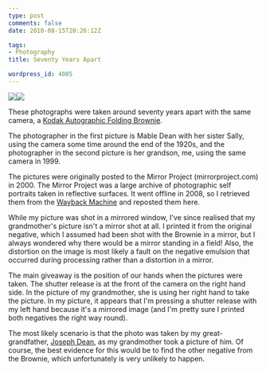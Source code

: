 ```yaml
---
type: post
comments: false
date: 2010-08-15T20:26:12Z

tags:
- Photography
title: Seventy Years Apart

wordpress_id: 4085
---
```


![](/mirrorproject/files/mirror2.jpg)![](/mirrorproject/files/mirror1.jpg)

These photographs were taken around seventy years apart with the same camera, a [Kodak Autographic Folding Brownie](http://www.camerapedia.org/wiki/Kodak_No._2_Folding_Autographic_Brownie).

The photographer in the first picture is Mable Dean with her sister Sally, using the camera some time around the end of the 1920s, and the photographer in the second picture is her grandson, me, using the same camera in 1999.

The pictures were originally posted to the Mirror Project (mirrorproject.com) in 2000. The Mirror Project was a large archive of photographic self portraits taken in reflective surfaces. It went offline in 2008, so I retrieved them from the [Wayback Machine](http://www.archive.org) and reposted them here.

While my picture was shot in a mirrored window, I've since realised that my grandmother's picture isn't a mirror shot at all. I printed it from the original negative, which I assumed had been shot with the Brownie in a mirror, but I always wondered why there would be a mirror standing in a field! Also, the distortion on the image is most likely a fault on the negative emulsion that occurred during processing rather than a distortion in a mirror.

The main giveaway is the position of our hands when the pictures were taken. The shutter release is at the front of the camera on the right hand side. In the picture of my grandmother, she is using her right hand to take the picture. In my picture, it appears that I'm pressing a shutter release with my left hand because it's a mirrored image (and I'm pretty sure I printed both negatives the right way round).

The most likely scenario is that the photo was taken by my great-grandfather, [Joseph Dean](http://www.flickr.com/photos/mattj/3394292237/), as my grandmother took a picture of him. Of course, the best evidence for this would be to find the other negative from the Brownie, which unfortunately is very unlikely to happen.

